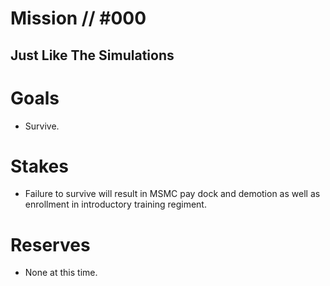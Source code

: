 # Mission // #000
## Just Like The Simulations
# Goals
- Survive.

# Stakes
- Failure to survive will result in MSMC pay dock and demotion as well as enrollment in introductory training regiment.

# Reserves
- None at this time.